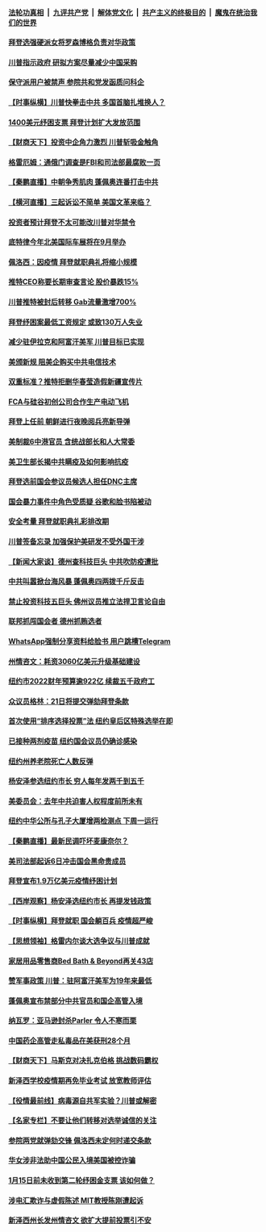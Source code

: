 

####  [法轮功真相](../../../../basic/blob/master/README.md?t=01161201) &nbsp;|&nbsp; [九评共产党](../../../../9ping.md/blob/master/README.md?t=01161201) &nbsp;|&nbsp; [解体党文化](../../../../jtdwh.md/blob/master/README.md?t=01161201)  &nbsp;|&nbsp; [共产主义的终极目的](../../../../gczydzjmd.md/blob/master/README.md?t=01161201) &nbsp;|&nbsp; [魔鬼在统治我们的世界](../../../../mgztzwmdsj.md/blob/master/README.md?t=01161201) 

#### [拜登选强硬派女将罗森博格负责对华政策](../pages/nsc412/n12691172.md?t=01161201) 

#### [川普指示政府 研拟方案尽量减少中国采购](../pages/nsc412/n12691576.md?t=01161201) 

#### [保守派用户被禁声 参院共和党发函质问科企](../pages/nsc412/n12691486.md?t=01161201) 

#### [【时事纵横】川普快拳击中共 多国首脑扎堆换人？](../pages/nsc412/n12691424.md?t=01161201) 

#### [1400美元纾困支票 拜登计划扩大发放范围](../pages/nsc412/n12691393.md?t=01161201) 

#### [【财商天下】投资中企角力激烈 川普斩吸金触角](../pages/nsc412/n12691086.md?t=01161201) 

#### [格雷厄姆：通俄门调查是FBI和司法部最腐败一页](../pages/nsc412/n12691363.md?t=01161201) 

#### [【秦鹏直播】中朝争秀肌肉 蓬佩奥连番打击中共](../pages/nsc412/n12691451.md?t=01161201) 

#### [【横河直播】三起诉讼不简单 美国文革来临？](../pages/nsc412/n12691478.md?t=01161201) 

#### [投资者预计拜登不太可能改川普对华禁令](../pages/nsc412/n12690948.md?t=01161201) 

#### [底特律今年北美国际车展将在9月举办](../pages/nsc412/n12691106.md?t=01161201) 

#### [佩洛西：因疫情 拜登就职典礼将缩小规模](../pages/nsc412/n12691299.md?t=01161201) 

#### [推特CEO称要长期审查言论 股价暴跌15%](../pages/nsc412/n12691278.md?t=01161201) 

#### [川普推特被封后转移 Gab流量激增700%](../pages/nsc412/n12689477.md?t=01161201) 

#### [拜登纾困案最低工资规定 或致130万人失业](../pages/nsc412/n12691054.md?t=01161201) 

#### [减少驻伊拉克和阿富汗美军 川普目标已实现](../pages/nsc412/n12691161.md?t=01161201) 

#### [美颁新规 阻美企购买中共电信技术](../pages/nsc412/n12691107.md?t=01161201) 

#### [双重标准？推特拒删华春莹造假新疆宣传片](../pages/nsc412/n12690914.md?t=01161201) 

#### [FCA与硅谷初创公司合作生产电动飞机](../pages/nsc412/n12691097.md?t=01161201) 

#### [拜登上任前 朝鲜进行夜晚阅兵亮新导弹](../pages/nsc412/n12690878.md?t=01161201) 

#### [美制裁6中港官员 含统战部长和人大常委](../pages/nsc412/n12690966.md?t=01161201) 

#### [美卫生部长揭中共瞒疫及如何影响抗疫](../pages/nsc412/n12690746.md?t=01161201) 

#### [拜登选前国会参议员候选人担任DNC主席](../pages/nsc412/n12690663.md?t=01161201) 

#### [国会暴力事件中角色受质疑 谷歌和脸书陷被动](../pages/nsc412/n12690802.md?t=01161201) 

#### [安全考量 拜登就职典礼彩排改期](../pages/nsc412/n12690651.md?t=01161201) 

#### [川普签备忘录 加强保护美研发不受外国干涉](../pages/nsc412/n12690595.md?t=01161201) 

#### [【新闻大家谈】德州查科技巨头 中共吹防疫遭批](../pages/nsc412/n12690571.md?t=01161201) 

#### [中共叫嚣掀台海风暴 蓬佩奥四两拨千斤反击](../pages/nsc412/n12686792.md?t=01161201) 

#### [禁止投资科技五巨头 佛州议员推立法捍卫言论自由](../pages/nsc412/n12689480.md?t=01161201) 

#### [联邦抓闯国会者 德州抓贿选者](../pages/nsc412/n12689513.md?t=01161201) 

#### [WhatsApp强制分享资料给脸书 用户跳槽Telegram](../pages/nsc412/n12688824.md?t=01161201) 

#### [州情咨文：耗资3060亿美元升级基础建设](../pages/nsc412/n12689474.md?t=01161201) 

#### [纽约市2022财年预算逾922亿 续裁五千政府工](../pages/nsc412/n12689405.md?t=01161201) 

#### [众议员格林：21日将提交弹劾拜登条款](../pages/nsc412/n12690154.md?t=01161201) 

#### [首次使用“排序选择投票”法  纽约皇后区特殊选举在即](../pages/nsc412/n12688817.md?t=01161201) 

#### [已接种两剂疫苗 纽约国会议员仍确诊感染](../pages/nsc412/n12689401.md?t=01161201) 

#### [纽约州养老院死亡人数反弹](../pages/nsc412/n12689397.md?t=01161201) 

#### [杨安泽参选纽约市长 穷人每年发两千到五千](../pages/nsc412/n12689408.md?t=01161201) 

#### [美委员会：去年中共迫害人权程度前所未有](../pages/nsc412/n12689795.md?t=01161201) 

#### [纽约中华公所与孔子大厦增两检测点 下周一运行](../pages/nsc412/n12689520.md?t=01161201) 

#### [【秦鹏直播】最新民调吓坏麦康奈尔？](../pages/nsc412/n12688939.md?t=01161201) 

#### [美司法部起诉6日冲击国会黑命贵成员](../pages/nsc412/n12689501.md?t=01161201) 

#### [拜登宣布1.9万亿美元疫情纾困计划](../pages/nsc412/n12689347.md?t=01161201) 

#### [【西岸观察】杨安泽选纽约市长 再提发钱政策](../pages/nsc412/n12688898.md?t=01161201) 

#### [【时事纵横】拜登就职 国会躺百兵 疫情超严峻](../pages/nsc412/n12688703.md?t=01161201) 

#### [【思想领袖】格雷内尔谈大选争议与川普成就](../pages/nsc412/n12620089.md?t=01161201) 

#### [家居用品零售商Bed Bath & Beyond再关43店](../pages/nsc412/n12689059.md?t=01161201) 

#### [赞军事政策 川普：驻阿富汗美军为19年来最低](../pages/nsc412/n12688984.md?t=01161201) 

#### [蓬佩奥宣布禁部分中共官员和国企高管入境](../pages/nsc412/n12688620.md?t=01161201) 

#### [纳瓦罗：亚马逊封杀Parler 令人不寒而栗](../pages/nsc412/n12688780.md?t=01161201) 

#### [中国药企高管走私毒品在美获刑28个月](../pages/nsc412/n12688773.md?t=01161201) 

#### [【财商天下】马斯克对决扎克伯格 挑战数码霸权](../pages/nsc412/n12688273.md?t=01161201) 

#### [新泽西学校疫情期再免毕业考试 放宽教师评估](../pages/nsc412/n12688961.md?t=01161201) 

#### [【役情最前线】病毒源自共军实验？川普或解密](../pages/nsc412/n12688588.md?t=01161201) 

#### [【名家专栏】不要让他们转移对选举诚信的关注](../pages/nsc412/n12688045.md?t=01161201) 

#### [参院两党就弹劾交锋 佩洛西未定何时递交条款](../pages/nsc412/n12688678.md?t=01161201) 

#### [华女涉非法助中国公民入境美国被控诈骗](../pages/nsc412/n12688767.md?t=01161201) 

#### [1月15日前未收到第二轮纾困金支票 该如何做？](../pages/nsc412/n12688771.md?t=01161201) 

#### [涉电汇欺诈与虚假陈述 MIT教授陈刚遭起诉](../pages/nsc412/n12688558.md?t=01161201) 

#### [新泽西州长发州情咨文 欲扩大提前投票引不安](../pages/nsc412/n12688664.md?t=01161201) 

